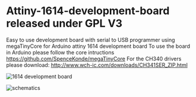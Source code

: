 # Attiny-1614-development-board released under GPL V3
Easy to use development board with serial to USB programmer using megaTinyCore for Arduino attiny 1614 development board
To use the board in Arduino please follow the core intructions
https://github.com/SpenceKonde/megaTinyCore
For the CH340 drivers please download:
http://www.wch-ic.com/downloads/CH341SER_ZIP.html

![1614 development board](https://user-images.githubusercontent.com/93215442/138928411-097d2c6d-ee03-402a-9e4b-4c13dcab94e0.png)

![schematics](https://user-images.githubusercontent.com/93215442/138928569-776b8d6e-1eaf-4e45-9624-faa8c4132b22.png)
